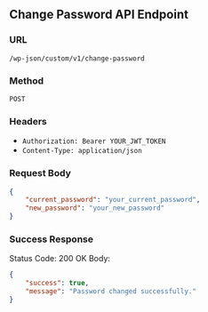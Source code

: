 ## Change Password API Endpoint

### URL
`/wp-json/custom/v1/change-password`

### Method
`POST`

### Headers

- `Authorization: Bearer YOUR_JWT_TOKEN`
- `Content-Type: application/json`

### Request Body
```json
{
    "current_password": "your_current_password",
    "new_password": "your_new_password"
}

```

### Success Response
Status Code: 200 OK
Body:
```json
{
    "success": true,
    "message": "Password changed successfully."
}
```